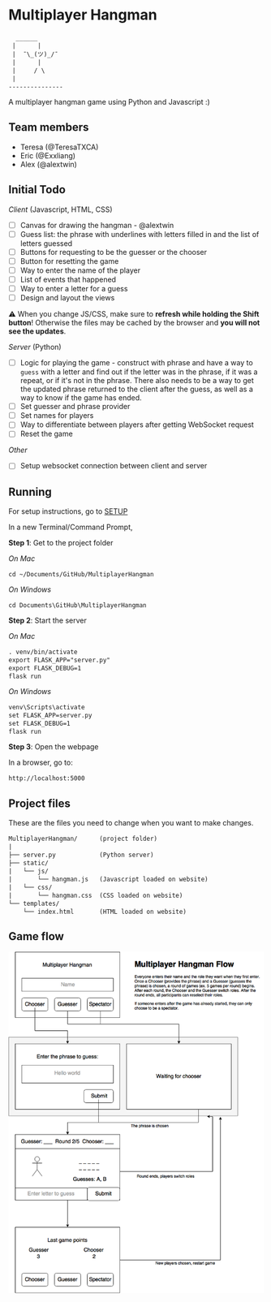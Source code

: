 # Multiplayer Hangman

```
  ______
 |      |
 |  ¯\_(ツ)_/¯
 |      |
 |     / \
 |
---------------
```

A multiplayer hangman game using Python and Javascript :)


## Team members
- Teresa (@TeresaTXCA)
- Eric (@Exxliang)
- Alex (@alextwin)


## Initial Todo

*Client* (Javascript, HTML, CSS)

- [ ] Canvas for drawing the hangman - @alextwin
- [ ] Guess list: the phrase with underlines with letters filled in and the list of letters guessed
- [ ] Buttons for requesting to be the guesser or the chooser
- [ ] Button for resetting the game
- [ ] Way to enter the name of the player
- [ ] List of events that happened
- [ ] Way to enter a letter for a guess
- [ ] Design and layout the views

⚠️ When you change JS/CSS, make sure to **refresh while holding the Shift button**! Otherwise the files may be cached by the browser and **you will not see the updates**.

*Server* (Python)

- [ ] Logic for playing the game - construct with phrase and have a way to `guess` with a letter and find out if the letter was in the phrase, if it was a repeat, or if it's not in the phrase. There also needs to be a way to get the updated phrase returned to the client after the guess, as well as a way to know if the game has ended.
- [ ] Set guesser and phrase provider
- [ ] Set names for players
- [ ] Way to differentiate between players after getting WebSocket request
- [ ] Reset the game

*Other*

- [ ] Setup websocket connection between client and server


## Running

For setup instructions, go to [SETUP](https://github.com/MultiplayerHangman/MultiplayerHangman/blob/master/SETUP.md)

In a new Terminal/Command Prompt,

**Step 1**: Get to the project folder

*On Mac*

```
cd ~/Documents/GitHub/MultiplayerHangman
```

*On Windows*

```
cd Documents\GitHub\MultiplayerHangman
```

**Step 2**: Start the server

*On Mac*

```
. venv/bin/activate
export FLASK_APP="server.py"
export FLASK_DEBUG=1
flask run
```

*On Windows*

```
venv\Scripts\activate
set FLASK_APP=server.py
set FLASK_DEBUG=1
flask run
```

**Step 3**: Open the webpage

In a browser, go to:

```
http://localhost:5000
```


## Project files

These are the files you need to change when you want to make changes.

```
MultiplayerHangman/      (project folder)
|
├── server.py            (Python server)
├── static/
|   └── js/
|       └── hangman.js   (Javascript loaded on website)
|   └── css/
|       └── hangman.css  (CSS loaded on website)
└── templates/
    └── index.html       (HTML loaded on website)
```


## Game flow

![](https://github.com/MultiplayerHangman/MultiplayerHangman/raw/master/static/img/gameflow.png)
